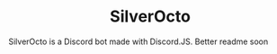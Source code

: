 <h1 align="center"> SilverOcto </h1>

SilverOcto is a Discord bot made with Discord.JS.
Better readme soon

